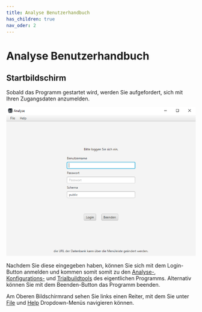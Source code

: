 ```yaml
---
title: Analyse Benutzerhandbuch
has_children: true
nav_oder: 2
---
```

# Analyse Benutzerhandbuch

## Startbildschirm
Sobald das Programm gestartet wird, werden Sie aufgefordert, sich mit Ihren Zugangsdaten anzumelden.

![LogIn-Bildschirm](resources/index.png)

Nachdem Sie diese eingegeben haben, können Sie sich mit dem Login-Button anmelden und kommen somit somit zu den [Analyse-](analysetool/index.md), [Konfigurations-](konfigurator/index.md) und [Trialbuildtools](trials/index.md) des eigentlichen Programms.
Alternativ können Sie mit dem Beenden-Button das Programm beenden. 

Am Oberen Bildschirmrand sehen Sie links einen Reiter, mit dem Sie unter [File](menueleiste/file.md) und [Help](menueleiste/help.md) Dropdown-Menüs navigieren können.
